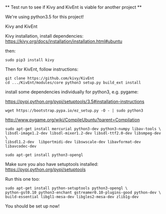 ** Test run to see if Kivy and KivEnt is viable for another project **

We're using python3.5 for this project!

Kivy and KivEnt

Kivy installation, install dependencies:
https://kivy.org/docs/installation/installation.html#ubuntu

then: 
```
sudo pip3 install kivy
```

Then for KivEnt, follow instructions:
```
git clone https://github.com/kivy/KivEnt
cd .../KivEnt/modules/core python3 setup.py build_ext install

```


install some dependencies individually for python3, e.g. pygame:

https://pypi.python.org/pypi/setuptools/3.5#installation-instructions

```
wget https://bootstrap.pypa.io/ez_setup.py -O - | sudo python3
```

http://www.pygame.org/wiki/CompileUbuntu?parent=Compilation

```
sudo apt-get install mercurial python3-dev python3-numpy libav-tools \
libsdl-image1.2-dev libsdl-mixer1.2-dev libsdl-ttf2.0-dev libsmpeg-dev \
libsdl1.2-dev  libportmidi-dev libswscale-dev libavformat-dev libavcodec-dev

sudo apt-get install python3-opengl
```

Make sure you also have setuptools installed:
https://pypi.python.org/pypi/setuptools

Run this one too:
```
sudo apt-get install python-setuptools python3-opengl \
python-gst0.10 python3-enchant gstreamer0.10-plugins-good python-dev \
build-essential libgl1-mesa-dev libgles2-mesa-dev zlib1g-dev
```

You should be set up now!
